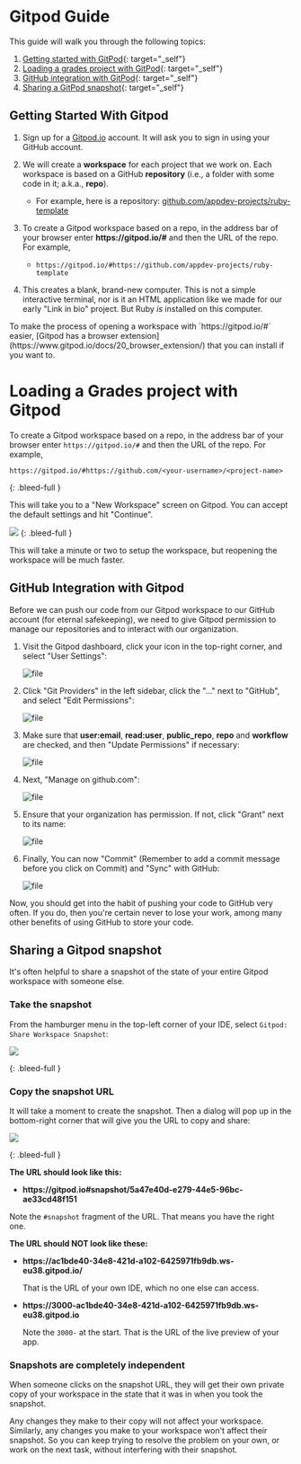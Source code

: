 # Gitpod Guide

This guide will walk you through the following topics: 
1. [Getting started with GitPod](#getting-started-with-gitpod){: target="_self"}
2. [Loading a grades project with GitPod](#loading-a-grades-project-with-gitpod){: target="_self"}
3. [GitHub integration with GitPod](#github-integration-with-gitpod){: target="_self"}
4. [Sharing a GitPod snapshot](#sharing-a-gitpod-snapshot){: target="_self"}

## Getting Started With Gitpod

  1. Sign up for a [Gitpod.io](https://www.gitpod.io) account. It will ask you to sign in using your GitHub account.
  1. We will create a **workspace** for each project that we work on. Each workspace is based on a GitHub **repository** (i.e., a folder with some code in it; a.k.a., **repo**).

      - For example, here is a repository: [github.com/appdev-projects/ruby-template](https://github.com/appdev-projects/ruby-template)

  1. To create a Gitpod workspace based on a repo, in the address bar of your browser enter **https\://gitpod.io/#** and then the URL of the repo. For example,

      - `https://gitpod.io/#https://github.com/appdev-projects/ruby-template`

  1. This creates a blank, brand-new computer. This is not a simple interactive terminal, nor is it an HTML application like we made for our early "Link in bio" project. But Ruby _is_ installed on this computer. 

<aside markdown="1">
To make the process of opening a workspace with `https://gitpod.io/#` easier, [Gitpod has a browser extension](https://www.gitpod.io/docs/20_browser_extension/) that you can install if you want to.
</aside>

# Loading a Grades project with Gitpod

To create a Gitpod workspace based on a repo, in the address bar of your browser enter `https://gitpod.io/#` and then the URL of the repo. For example,

```
https://gitpod.io/#https://github.com/<your-username>/<project-name>
```
{: .bleed-full }

This will take you to a "New Workspace" screen on Gitpod. You can accept the default settings and hit "Continue". 

<!-- ![](/assets/launch-gitpod.png) -->
![](/assets/launch-gitpod.png)
{: .bleed-full }

This will take a minute or two to setup the workspace, but reopening the workspace will be much faster.

## GitHub Integration with Gitpod

Before we can push our code from our Gitpod workspace to our GitHub account (for eternal safekeeping), we need to give Gitpod permission to manage our repositories and to interact with our organization.

1. Visit the Gitpod dashboard, click your icon in the top-right corner, and select "User Settings":

    ![file](/assets/user-setting.png) 

1. Click "Git Providers" in the left sidebar, click the "..." next to "GitHub",  and select "Edit Permissions":

    ![file](/assets/git-providers.png)
		
1. Make sure that **user:email**, **read:user**, **public_repo**, **repo** and **workflow** are checked, and then "Update Permissions" if necessary:

    ![file](/assets/edit-permissions.png)
		
1. Next, "Manage on github.com":

    ![file](/assets/manage-github.png)
		
1. Ensure that your organization has permission. If not, click "Grant" next to its name:

    ![file](/assets/grant-gitpod.png)

1. Finally, You can now "Commit" (Remember to add a commit message before you click on Commit) and "Sync" with GitHub:

    ![file](/assets/git-commit.png)
		
Now, you should get into the habit of pushing your code to GitHub very often. If you do, then you're certain never to lose your work, among many other benefits of using GitHub to store your code.

## Sharing a Gitpod snapshot

It's often helpful to share a snapshot of the state of your entire Gitpod workspace with someone else.

### Take the snapshot

From the hamburger menu in the top-left corner of your IDE, select `Gitpod: Share Workspace Snapshot`:

<!-- ![](/assets/gitpod-snapshot-file-menu.png) -->
![](/assets/gitpod-snapshot-file-menu.png)

{: .bleed-full }

### Copy the snapshot URL

It will take a moment to create the snapshot. Then a dialog will pop up in the bottom-right corner that will give you the URL to copy and share:

<!-- ![](/assets/gitpod-snapshot-copy-url.png) -->
![](/assets/gitpod-snapshot-copy-url.png)

{: .bleed-full }

**The URL should look like this:**

  - **https\://gitpod.io#snapshot/5a47e40d-e279-44e5-96bc-ae33cd48f151**

Note the `#snapshot` fragment of the URL. That means you have the right one.

**The URL should NOT look like these:**

  - **https\://ac1bde40-34e8-421d-a102-6425971fb9db.ws-eu38.gitpod.io/**

    That is the URL of your own IDE, which no one else can access.

  - **https\://3000-ac1bde40-34e8-421d-a102-6425971fb9db.ws-eu38.gitpod.io**

    Note the `3000-` at the start. That is the URL of the live preview of your app.

### Snapshots are completely independent

When someone clicks on the snapshot URL, they will get their own private copy of your workspace in the state that it was in when you took the snapshot.

Any changes they make to their copy will not affect your workspace. Similarly, any changes you make to your workspace won't affect their snapshot. So you can keep trying to resolve the problem on your own, or work on the next task, without interfering with their snapshot.
```